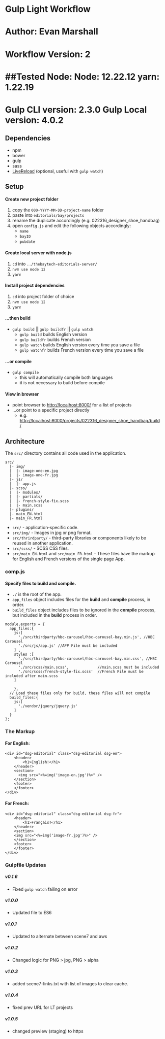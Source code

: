 # Gulp Light Workflow

# Author: Evan Marshall

# Workflow Version: 2

##Tested Node:
Node: 12.22.12
yarn: 1.22.19
==========================
Gulp CLI version: 2.3.0
Gulp Local version: 4.0.2
==========================

## Dependencies

- npm
- bower
- gulp
- sass
- [LiveReload](https://chrome.google.com/webstore/detail/jnihajbhpnppcggbcgedagnkighmdlei) (optional, useful with `gulp watch`)

## Setup

#### Create new project folder

1. copy the `000-YYYY-MM-DD-project-name` folder
2. paste into `editorials/bay/projects`
3. rename the duplicate accordingly (e.g. 022316_designer_shoe_handbag)
4. open `config.js` and edit the following objects accordingly:
   - `name`
   - `bayID`
   - `pubdate`

#### Create local server with node.js

1. `cd` into `../thebaytech-editorials-server/`
2. `nvm use node 12`
3. `yarn`

#### Install project dependencies

1. `cd` into project folder of choice
2. `nvm use node 12`
3. `yarn`

#### ...then build

- `gulp build` || `gulp buildfr` || `gulp watch`
  - `gulp build` builds English version
  - `gulp buildfr` builds French version
  - `gulp watch` builds English version every time you save a file
  - `gulp watchfr` builds French version every time you save a file

#### ...or compile

- `gulp compile`
  - this will automatically compile both languages
  - it is not necessary to build before compile

#### View in browser

- point browser to [http://localhost:8000/](http://localhost:8000/) for a list of projects
- ...or point to a specific project directly
  - e.g. [http://localhost:8000/projects/022316_designer_shoe_handbag/build/](http://localhost:8000/projects/022316_designer_shoe_handbag/build/)

## Architecture

The `src/` directory contains all code used in the application.

```
src/
  |- img/
  |  |- image-one-en.jpg
  |  |- image-one-fr.jpg
  |- js/
  |  |- app.js
  |- scss/
  |  |- modules/
  |  |- partials/
  |  |- french-style-fix.scss
  |  |- main.scss
  |- plugins/
  |- main_EN.html
  |- main_FR.html
```

- `src/` - application-specific code.
- `src/img/` - Images in jpg or png format.
- `src/thrirdparty/` - third-party libraries or components likely to be reused in
  another application.
- `src/scss/` - SCSS CSS files.
- `src/main_EN.html` and `src/main_FR.html` - These files have the markup for English and French versions of the single page App.

### comp.js

#### Specify files to build and compile.

- `./` is the root of the app.
- `app_files` object includes files for the **build** and **compile** process, in order.
- `build_files` object includes files to be ignored in the **compile** process, but included in the **build** process in order.

```
module.exports = {
  app_files:{
    js:[
      './src/thirdparty/hbc-carousel/hbc-carousel-bay.min.js', //HBC Carousel
      './src/js/app.js' //APP File must be included
    ] ,
    styles :[
      './src/thirdparty/hbc-carousel/hbc-carousel-bay.min.css', //HBC Carousel
      './src/scss/main.scss',             //main.scss must be included
      './src/scss/french-style-fix.scss'  //French File must be included after main.scss
    ]

    },
  // Load these files only for build, these files will not compile
  build_files:{
    js:[
      './vendor/jquery/jquery.js'
    ]
  }
};
```

### The Markup

#### For English:

```
<div id="dsg-editorial" class="dsg-editorial dsg-en">
    <header>
        <h1>English!</h1>
    </header>
    <section>
      <img src="<%=img('image-en.jpg')%>" />
    </section>
    <footer>
    </footer>
</div>
```

#### For French:

```
<div id="dsg-editorial" class="dsg-editorial dsg-fr">
    <header>
        <h1>Français!</h1>
    </header>
    <section>
    <img src="<%=img('image-fr.jpg')%>" />
    </section>
    <footer>
    </footer>
</div>
```

### Gulpfile Updates

##### v0.1.6

- Fixed `gulp watch` failing on error

##### v1.0.0

- Updated file to ES6

##### v1.0.1

- Updated to alternate between scene7 and aws

##### v1.0.2

- Changed logic for PNG > jpg, PNG > alpha

##### v1.0.3

- added scene7-links.txt with list of images to clear cache.

##### v1.0.4

- fixed prev URL for LT projects

##### v1.0.5

- changed preview (staging) to https
